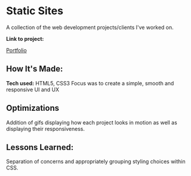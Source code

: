 # Static Sites

A collection of the web development projects/clients I've worked on.

**Link to project:** 

[Portfolio](https://alanliang.netlify.app/)

## How It's Made:

**Tech used:** HTML5, CSS3
Focus was to create a simple, smooth and responsive UI and UX

## Optimizations

Addition of gifs displaying how each project looks in motion as well as displaying their responsiveness. 

## Lessons Learned:

Separation of concerns and appropriately grouping styling choices within CSS. 
